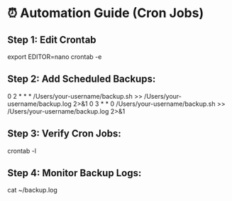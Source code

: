 # ⏰ Automation Guide (Cron Jobs)

## Step 1: Edit Crontab
export EDITOR=nano
crontab -e

## Step 2: Add Scheduled Backups:
0 2 * * * /Users/your-username/backup.sh >> /Users/your-username/backup.log 2>&1
0 3 * * 0 /Users/your-username/backup.sh >> /Users/your-username/backup.log 2>&1

## Step 3: Verify Cron Jobs:
crontab -l

## Step 4: Monitor Backup Logs:
cat ~/backup.log
